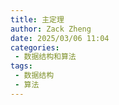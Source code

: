 ```yaml
---
title: 主定理
author: Zack Zheng
date: 2025/03/06 11:04
categories:
 - 数据结构和算法
tags:
 - 数据结构
 - 算法
---
```

